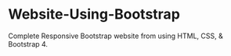 # Website-Using-Bootstrap


Complete Responsive Bootstrap website from using HTML, CSS, & Bootstrap 4.
